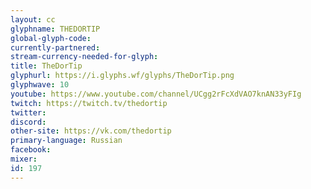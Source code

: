 ```yaml
---
layout: cc
glyphname: THEDORTIP
global-glyph-code: 
currently-partnered: 
stream-currency-needed-for-glyph: 
title: TheDorTip
glyphurl: https://i.glyphs.wf/glyphs/TheDorTip.png
glyphwave: 10
youtube: https://www.youtube.com/channel/UCgg2rFcXdVAO7knAN33yFIg
twitch: https://twitch.tv/thedortip
twitter: 
discord: 
other-site: https://vk.com/thedortip
primary-language: Russian
facebook: 
mixer: 
id: 197
---
```


